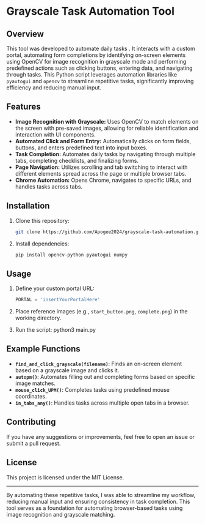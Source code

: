 
# Grayscale Task Automation Tool

## Overview

This tool was developed to automate daily tasks . It interacts with a custom portal, automating form completions by identifying on-screen elements using OpenCV for image recognition in grayscale mode and performing predefined actions such as clicking buttons, entering data, and navigating through tasks. This Python script leverages automation libraries like `pyautogui` and `opencv` to streamline repetitive tasks, significantly improving efficiency and reducing manual input.

## Features

- **Image Recognition with Grayscale:** Uses OpenCV to match elements on the screen with pre-saved images, allowing for reliable identification and interaction with UI components.
- **Automated Click and Form Entry:** Automatically clicks on form fields, buttons, and enters predefined text into input boxes.
- **Task Completion:** Automates daily tasks by navigating through multiple tabs, completing checklists, and finalizing forms.
- **Page Navigation:** Utilizes scrolling and tab switching to interact with different elements spread across the page or multiple browser tabs.
- **Chrome Automation:** Opens Chrome, navigates to specific URLs, and handles tasks across tabs.

## Installation

1. Clone this repository:
    ```bash
    git clone https://github.com/Apogee2024/grayscale-task-automation.git
    ```

2. Install dependencies:
    ```bash
    pip install opencv-python pyautogui numpy
    ```

## Usage

1. Define your custom portal URL:
    ```python
    PORTAL = 'insertYourPortalHere'
    ```

2. Place reference images (e.g., `start_button.png`, `complete.png`) in the working directory.

3. Run the script:
    python3 main.py

## Example Functions

- **`find_and_click_grayscale(filename)`**: Finds an on-screen element based on a grayscale image and clicks it.
- **`autopm()`**: Automates filling out and completing forms based on specific image matches.
- **`mouse_click_UPM()`**: Completes tasks using predefined mouse coordinates.
- **`in_tabs_any()`**: Handles tasks across multiple open tabs in a browser.

## Contributing

If you have any suggestions or improvements, feel free to open an issue or submit a pull request.

## License

This project is licensed under the MIT License.

---

By automating these repetitive tasks, I was able to streamline my workflow, reducing manual input and ensuring consistency in task completion. This tool serves as a foundation for automating browser-based tasks using image recognition and grayscale matching.
